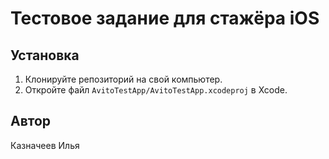 # Тестовое задание для стажёра iOS

## Установка

1. Клонируйте репозиторий на свой компьютер.
2. Откройте файл `AvitoTestApp/AvitoTestApp.xcodeproj` в Xcode.

## Автор

Казначеев Илья

